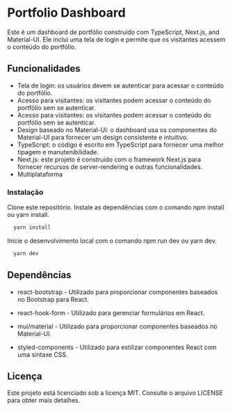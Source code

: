 # Portfolio Dashboard
Este é um dashboard de portfólio construído com TypeScript, Next.js, and Material-UI. Ele inclui uma tela de login e permite que os visitantes acessem o conteúdo do portfólio.


## Funcionalidades

- Tela de login: os usuários devem se autenticar para acessar o conteúdo do portfólio.
- Acesso para visitantes: os visitantes podem acessar o conteúdo do portfólio sem se autenticar.
- Acesso para visitantes: os visitantes podem acessar o conteúdo do portfólio sem se autenticar.
- Design baseado no Material-UI: o dashboard usa os componentes do Material-UI para fornecer um design consistente e intuitivo.
- TypeScript: o código é escrito em TypeScript para fornecer uma melhor tipagem e manutenibilidade.
- Next.js: este projeto é construído com o framework Next.js para fornecer recursos de server-rendering e outras funcionalidades.
- Multiplataforma

### Instalação
Clone este repositório.
Instale as dependências com o comando npm install ou yarn install.

```bash
  yarn install
```

Inicie o desenvolvimento local com o comando npm run dev ou yarn dev.

```bash
  yarn dev
```

## Dependências

- react-bootstrap - Utilizado para proporcionar componentes baseados no Bootstrap para React.

- react-hook-form - Utilizado para gerenciar formulários em React.

- mui/material - Utilizado para proporcionar componentes baseados no Material-UI.

- styled-components - Utilizado para estilizar componentes React com uma sintaxe CSS.

## Licença

Este projeto está licenciado sob a licença MIT. Consulte o arquivo LICENSE para obter mais detalhes.
